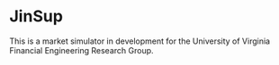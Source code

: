 JinSup
======

This is a market simulator in development for the University of Virginia Financial Engineering Research Group.
